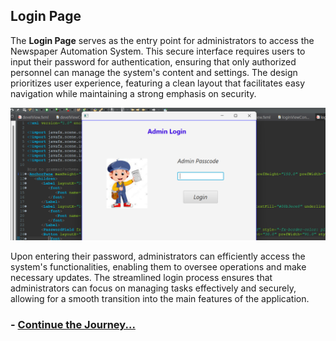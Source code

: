 ## Login Page

The **Login Page** serves as the entry point for administrators to access the Newspaper Automation System. This secure interface requires users to input their password for authentication, ensuring that only authorized personnel can manage the system's content and settings. The design prioritizes user experience, featuring a clean layout that facilitates easy navigation while maintaining a strong emphasis on security.

![Login Page Screenshot](assets/loginPage.png)

Upon entering their password, administrators can efficiently access the system's functionalities, enabling them to oversee operations and make necessary updates. The streamlined login process ensures that administrators can focus on managing tasks effectively and securely, allowing for a smooth transition into the main features of the application.

### - [Continue the Journey...](Page2.md)